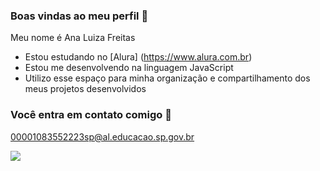 ### Boas vindas ao meu perfil 💙

Meu nome é Ana Luiza Freitas

- Estou estudando no [Alura] (https://www.alura.com.br)
- Estou me desenvolvendo na linguagem JavaScript
- Utilizo esse espaço para minha organização e compartilhamento dos meus projetos desenvolvidos

### Você entra em contato comigo 📧

00001083552223sp@al.educacao.sp.gov.br

![](https://media1.tenor.com/m/4Fbn8hO4P3YAAAAd/princess-aurora-aurora.gif)
